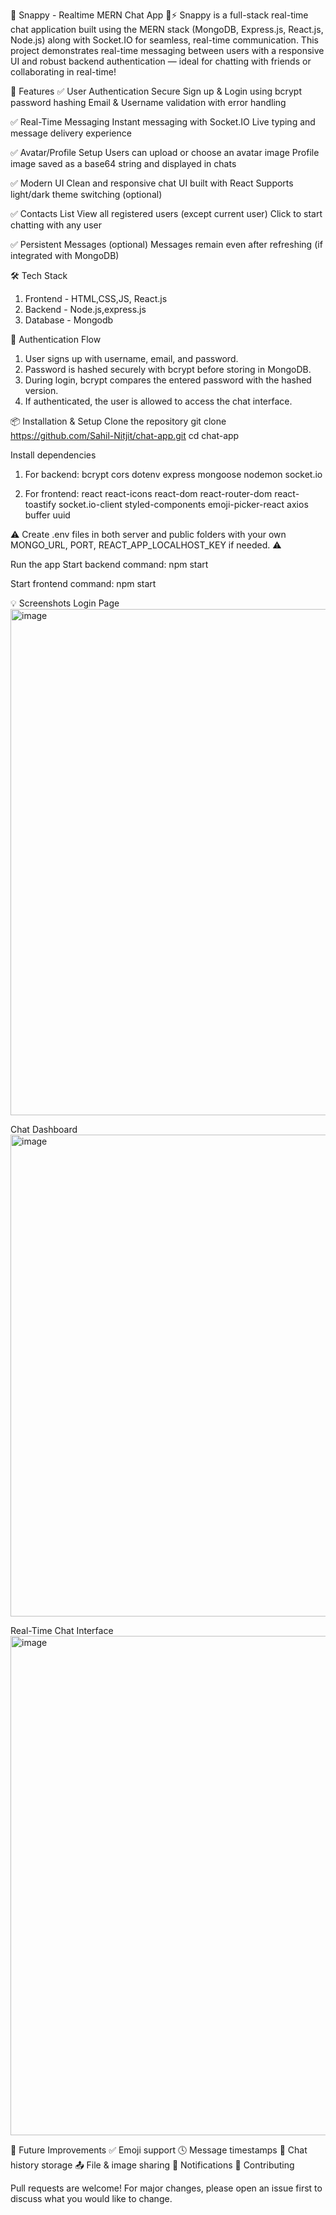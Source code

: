 🧠 Snappy - Realtime MERN Chat App 💬⚡
Snappy is a full-stack real-time chat application built using the MERN stack (MongoDB, Express.js, React.js, Node.js) along with Socket.IO for seamless, real-time communication.
This project demonstrates real-time messaging between users with a responsive UI and robust backend authentication — ideal for chatting with friends or collaborating in real-time!


🚀 Features
✅ User Authentication
Secure Sign up & Login using bcrypt password hashing
Email & Username validation with error handling

✅ Real-Time Messaging
Instant messaging with Socket.IO
Live typing and message delivery experience

✅ Avatar/Profile Setup
Users can upload or choose an avatar image
Profile image saved as a base64 string and displayed in chats

✅ Modern UI
Clean and responsive chat UI built with React
Supports light/dark theme switching (optional)

✅ Contacts List
View all registered users (except current user)
Click to start chatting with any user

✅ Persistent Messages (optional)
Messages remain even after refreshing (if integrated with MongoDB)

🛠️ Tech Stack
1. Frontend - HTML,CSS,JS, React.js
2. Backend - Node.js,express.js
3. Database - Mongodb

🔐 Authentication Flow
1. User signs up with username, email, and password.
2. Password is hashed securely with bcrypt before storing in MongoDB.
3. During login, bcrypt compares the entered password with the hashed version.
4. If authenticated, the user is allowed to access the chat interface.

📦 Installation & Setup
Clone the repository
git clone https://github.com/Sahil-Nitjit/chat-app.git
cd chat-app

Install dependencies
1. For backend:
   bcrypt
   cors
   dotenv
   express
   mongoose
   nodemon
   socket.io

3. For frontend:
   react
   react-icons
   react-dom
   react-router-dom
   react-toastify
   socket.io-client
   styled-components
   emoji-picker-react
   axios
   buffer
   uuid

⚠️ Create .env files in both server and public folders with your own MONGO_URL, PORT, REACT_APP_LOCALHOST_KEY if needed. ⚠️

Run the app
Start backend command:
     npm start

Start frontend command:
      npm start
      
💡 Screenshots
Login Page
<img width="727" height="810" alt="image" src="https://github.com/user-attachments/assets/1f67abde-817b-4181-8a1c-25fb5ec57c2b" />

Chat Dashboard
<img width="1234" height="771" alt="image" src="https://github.com/user-attachments/assets/548bf4fc-3221-4261-ae15-4520a4b3898f" />

Real-Time Chat Interface
<img width="1634" height="799" alt="image" src="https://github.com/user-attachments/assets/01e9be11-7116-4b7b-a45d-2b1d6aa51e9d" />

📌 Future Improvements
    ✅ Emoji support
    🕓 Message timestamps
    🧾 Chat history storage
    📤 File & image sharing
    🔔 Notifications
    🤝 Contributing

Pull requests are welcome! For major changes, please open an issue first to discuss what you would like to change.
